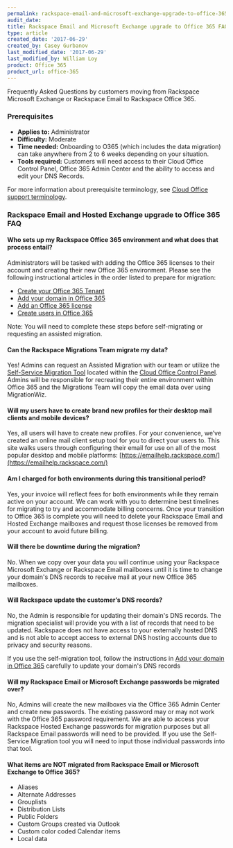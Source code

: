 ```yaml
---
permalink: rackspace-email-and-microsoft-exchange-upgrade-to-office-365-faq/
audit_date:
title: Rackspace Email and Microsoft Exchange upgrade to Office 365 FAQ
type: article
created_date: '2017-06-29'
created_by: Casey Gurbanov
last_modified_date: '2017-06-29'
last_modified_by: William Loy
product: Office 365
product_url: office-365
---
```

Frequently Asked Questions by customers moving from Rackspace Microsoft Exchange or Rackspace Email to Rackspace Office 365.

### Prerequisites

- **Applies to:** Administrator
- **Difficulty:** Moderate
- **Time needed:** Onboarding to O365 (which includes the data migration) can take anywhere from 2 to 6 weeks depending on your situation.
- **Tools required:** Customers will need access to their Cloud Office Control Panel, Office 365 Admin Center and the ability to access and edit your DNS Records.

For more information about prerequisite terminology, see [Cloud Office support terminology](/how-to/cloud-office-support-terminology/).

### Rackspace Email and Hosted Exchange upgrade to Office 365 FAQ

#### Who sets up my Rackspace Office 365 environment and what does that process entail?
Administrators will be tasked with adding the Office 365 licenses to their account and creating their new Office 365 environment. Please see the following instructional articles in the order listed to prepare for migration:
 - [Create your Office 365 Tenant](/how-to/office-365/#create-your-tenant-id/)
 - [Add your domain in Office 365](/how-to/add-a-domain-in-office-365/)
 - [Add an Office 365 license](/how-to/add-an-office-365-license/#add-an-office-365-license/)
 - [Create users in Office 365](how-to/add-an-office-365-license/#assign-an-office-365-license/)


  Note: You will need to complete these steps before self-migrating or requesting an assisted migration.

#### Can the Rackspace Migrations Team migrate my data?
Yes! Admins can request an Assisted Migration with our team or utilize the [Self-Service Migration Tool](/how-to/migrate-your-email-by-using-the-self-service-migration-tool/) located within the [Cloud Office Control Panel](cp.rackspace.com). Admins will be responsible for recreating their entire environment within Office 365 and the Migrations Team will copy the email data over using MigrationWiz.

#### Will my users have to create brand new profiles for their desktop mail clients and mobile devices?
Yes, all users will have to create new profiles. For your convenience, we’ve created an online mail client setup tool for you to direct your users to.  This site walks users through configuring their email for use on all of the most popular desktop and mobile platforms: [https://emailhelp.rackspace.com/](https://emailhelp.rackspace.com/)

#### Am I charged for both environments during this transitional period?
Yes, your invoice will reflect fees for both environments while they remain active on your account. We can work with you to determine best timelines for migrating to try and accommodate billing concerns. Once your transition to Office 365 is complete you will need to delete your Rackspace Email and Hosted Exchange mailboxes and request those licenses be removed from your account to avoid future billing.

#### Will there be downtime during the migration?
No. When we copy over your data you will continue using your Rackspace Microsoft Exchange or Rackspace Email mailboxes until it is time to change your domain's DNS records to receive mail at your new Office 365 mailboxes.

#### Will Rackspace update the customer’s DNS records?
No, the Admin is responsible for updating their domain's DNS records. The migration specialist will provide you with a list of records that need to be updated. Rackspace does not have access to your externally hosted DNS and is not able to accept access to external DNS hosting accounts due to privacy and security reasons.

If you use the self-migration tool, follow the instructions in [Add your domain in Office 365](/how-to/add-a-domain-in-office-365/) carefully to update your domain's DNS records

#### Will my Rackspace Email or Microsoft Exchange passwords be migrated over?
No, Admins will create the new mailboxes via the Office 365 Admin Center and create new passwords. The existing password may or may not work with the Office 365 password requirement. We are able to access your Rackspace Hosted Exchange passwords for migration purposes but all Rackspace Email passwords will need to be provided. If you use the Self-Service Migration tool you will need to input those individual passwords into that tool.

#### What items are NOT migrated from Rackspace Email or Microsoft Exchange to Office 365?

  - Aliases
  - Alternate Addresses
  - Grouplists
  - Distribution Lists
  - Public Folders
  - Custom Groups created via Outlook
  - Custom color coded Calendar items
  - Local data
